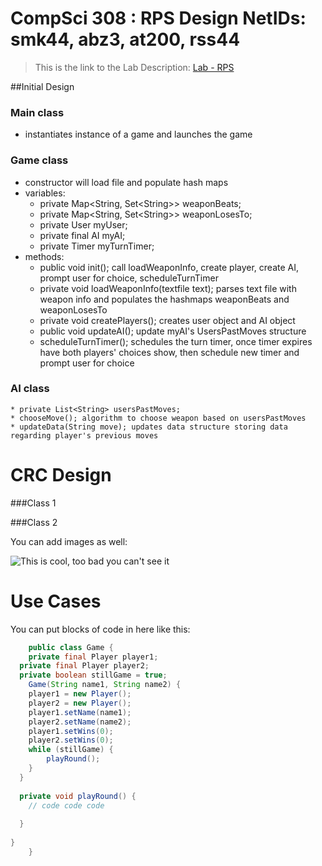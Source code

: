 CompSci 308 : RPS Design
NetIDs: smk44, abz3, at200, rss44
===================

> This is the link to the Lab Description: 
[Lab - RPS](http://www.cs.duke.edu/courses/compsci308/spring16/classwork/02_design_rps/index.php)

##Initial Design

### Main class
* instantiates instance of a game and launches the game
    
### Game class 
* constructor will load file and populate hash maps
* variables:
    * private Map\<String, Set\<String\>\> weaponBeats;
    * private Map\<String, Set\<String\>\> weaponLosesTo;
    * private User myUser;
    * private final AI myAI;
    * private Timer myTurnTimer;
* methods:
	* public void init(); call loadWeaponInfo, create player, create AI, prompt user for choice, scheduleTurnTimer
	* private void loadWeaponInfo(textfile text); parses text file with weapon info and populates the hashmaps weaponBeats and weaponLosesTo
	* private void createPlayers(); creates user object and AI object
	* public void updateAI(); update myAI's UsersPastMoves structure
	* scheduleTurnTimer(); schedules the turn timer, once timer expires have both players' choices show, then schedule new timer and prompt user for choice

### AI class
 	
	* private List<String> usersPastMoves;
	* chooseMove(); algorithm to choose weapon based on usersPastMoves
	* updateData(String move); updates data structure storing data regarding player's previous moves  

CRC Design
=======

###Class 1


###Class 2

You can add images as well:

![This is cool, too bad you can't see it](crc-example.png "Our CRC cards")


Use Cases
=======

You can put blocks of code in here like this:
```java
    public class Game {
	private final Player player1;
  private final Player player2;
  private boolean stillGame = true;
	Game(String name1, String name2) {
  	player1 = new Player();
    player2 = new Player();
    player1.setName(name1);
    player2.setName(name2);
    player1.setWins(0);
    player2.setWins(0);
    while (stillGame) {
    	playRound();
    }
  }
  
  private void playRound() {
  	// code code code 
    
  }
  
}
    }
```

